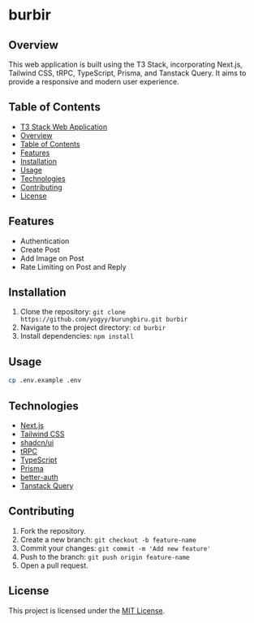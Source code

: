 # burbir

## Overview

This web application is built using the T3 Stack, incorporating Next.js, Tailwind CSS, tRPC, TypeScript, Prisma, and Tanstack Query. It aims to provide a responsive and modern user experience.

## Table of Contents

- [T3 Stack Web Application](https://create.t3.gg/)
- [Overview](#overview)
- [Table of Contents](#table-of-contents)
- [Features](#features)
- [Installation](#installation)
- [Usage](#usage)
- [Technologies](#technologies)
- [Contributing](#contributing)
- [License](#license)

## Features

- Authentication
- Create Post
- Add Image on Post
- Rate Limiting on Post and Reply

## Installation

1. Clone the repository: `git clone https://github.com/yogyy/burungbiru.git burbir`
2. Navigate to the project directory: `cd burbir`
3. Install dependencies: `npm install`

## Usage

```bash
cp .env.example .env
```

## Technologies

- [Next.js](https://nextjs.org/)
- [Tailwind CSS](https://tailwindcss.com/)
- [shadcn/ui](https://ui.shadcn.com/)
- [tRPC](https://trpc.io/)
- [TypeScript](https://www.typescriptlang.org/)
- [Prisma](https://www.prisma.io/)
- [better-auth](https://www.better-auth.com/)
- [Tanstack Query](https://tanstack.com/docs/overview)

## Contributing

1. Fork the repository.
2. Create a new branch: `git checkout -b feature-name`
3. Commit your changes: `git commit -m 'Add new feature'`
4. Push to the branch: `git push origin feature-name`
5. Open a pull request.

## License

This project is licensed under the [MIT License](LICENSE).
